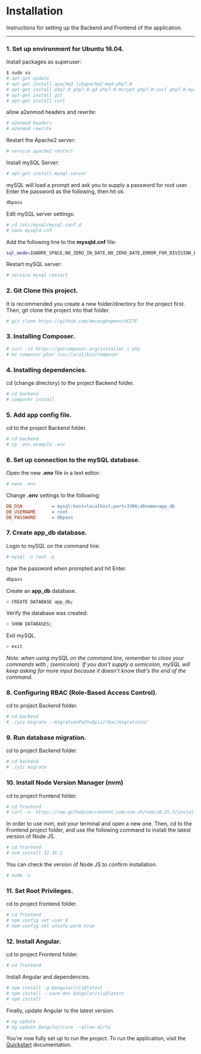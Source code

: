 # Installation

Instructions for setting up the Backend and Frontend of the application.

---

### 1. Set up environment for Ubuntu 16.04.
Install packages as superuser:
```bash
$ sudo su
# apt-get update
# apt-get install apache2 libapache2-mod-php7.0
# apt-get install php7.0 php7.0-gd php7.0-mcrypt php7.0-curl php7.0-mysql php7.0-mbstring php7.0-xml php7.0-zip php7.0-sybase
# apt-get install git
# apt-get install curl
```
allow a2enmod headers and rewrite:
```bash
# a2enmod headers
# a2enmod rewrite
```
Restart the Apache2 server:
```bash
# service apache2 restart
```
Install mySQL Server:
```bash
# apt-get install mysql-server
```
mySQL will load a prompt and ask you to supply a password for root user. Enter the password as the following, then hit ok.
```bash
dbpass
```
Edit mySQL server settings:
```bash
# cd /etc/mysql/mysql.conf.d
# nano mysqld.cnf
```
Add the following line to the **mysqld.cnf** file:
```bash
sql_mode=IGNORE_SPACE,NO_ZERO_IN_DATE,NO_ZERO_DATE,ERROR_FOR_DIVISION_BY_ZERO,NO_AUTO_CREATE_USER,NO_ENGINE_SUBSTITUTION
```
Restart mySQL server:
```bash
# service mysql restart
```

### 2. Git Clone this project.
It is recommended you create a new folder/directory for the project first. Then, git clone the project into that folder.
```bash
# git clone https://github.com/devaughnpenn/UCCTF
```

### 3. Installing Composer.
```bash
# curl -sS https://getcomposer.org/installer | php
# mv composer.phar /usr/local/bin/composer
```

### 4. Installing dependencies.
cd (change directory) to the project Backend folder.
```bash
# cd backend
# composer install
```

### 5. Add app config file.
cd to the project Backend folder.
```bash
# cd backend
# cp .env.example .env
```

### 6. Set up connection to the mySQL database.
Open the new **.env** file in a text editor.
```bash
# nano .env
```
Change **.env** settings to the following:
```ini
DB_DSN           = mysql:host=localhost;port=3306;dbname=app_db
DB_USERNAME      = root
DB_PASSWORD      = dbpass
```

### 7. Create app_db database.
Login to mySQL on the command line.
```bash
# mysql -u root -p
```
type the password when prompted and hit Enter.
```bash
dbpass
```
Create an **app_db** database.
```bash
> CREATE DATABASE app_db;
```
Verify the database was created:
```bash
> SHOW DATABASES;
```
Exit mySQL.
```bash
> exit
```
*Note: when using mySQL on the command line, remember to close your commands with ; (semicolon). If you don't supply a semicolon, mySQL will keep asking for more input because it doesn't know that's the end of the command.*

### 8. Configuring RBAC (Role-Based Access Control).
cd to project Backend folder.
```bash
# cd backend
# ./yii migrate --migrationPath=@yii/rbac/migrations/
```

### 9. Run database migration.
cd to project Backend folder.
```bash
# cd backend
# ./yii migrate
```

### 10. Install Node Version Manager (nvm)
cd to project frontend folder.
```bash
# cd frontend
# curl -o- https://raw.githubusercontent.com/nvm-sh/nvm/v0.35.3/install.sh | bash
```
In order to use nvm, exit your terminal and open a new one. Then, cd to the Frontend project folder, and use the following command to install the latest version of Node JS.
```bash
# cd frontend
# nvm install 12.16.2
```
You can check the version of Node JS to confirm installation.
```bash
# node -v
```

### 11. Set Root Privileges.
cd to project frontend folder.
```bash
# cd frontend
# npm config set user 0
# npm config set unsafe-perm true
```

### 12. Install Angular.
cd to project Frontend folder.
```bash
# cd frontend
```
Install Angular and dependencies.
```bash
# npm install -g @angular/cli@latest
# npm install --save-dev @angular/cli@latest
# npm install
```
Finally, update Angular to the latest version.
```bash
# ng update
# ng update @angular/core --allow-dirty
```
You're now fully set up to run the project. To run the application, visit the [Quickstart](https://github.com/devaughnpenn/UCCTF/blob/master/docs/Quickstart.md) documentation.
